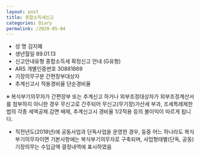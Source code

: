 ```yaml
---
layout: post
title: 종합소득세신고
categories: Diary
permalink: /2020-05-04
---
```


- 성 명	김지혜	
- 생년월일	89.01.13
- 신고안내유형	종합소득세 확정신고 안내 (G유형)	
- ARS 개별인증번호	30881869
- 기장의무구분	간편장부대상자	
- 추계신고시 적용경비율	단순경비율

※ 복식부기의무자가 간편장부 또는 추계신고 하거나 외부조정대상자가 외부조정계산서를 첨부하지 아니한 경우 무신고로 간주되어 무신고(무기장)가산세 부과, 조세특례제한법의 각종 세액공제․감면 배제, 추계신고시 경비율 1/2적용 등의 불이익이 따르게 됩니다.

* 직전년도(2018년)에 공동사업과 단독사업을 운영한 경우, 둥중 어느 하나라도 복식부기의무자이면 기본사항에는 복식부기의무자로 구축되며, 사업형태별(단독, 공동) 기장의무는 수입금액 결정내역에 표시하였음